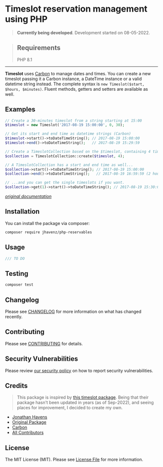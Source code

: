 # Timeslot reservation management using PHP

> **Currently being developed**. Development started on 08-05-2022.

> ## Requirements
> PHP 8.1

---
**Timeslot** uses [Carbon](https://github.com/briannesbitt/Carbon) to manage dates and times.
You can create a new timeslot passing it a Carbon instance, a DateTime instance or a valid datetime string instead.
The complete syntax is `new Timeslot($start, $hours, $minutes)`. Fluent methods, getters and setters are available as well.

## Examples
```php
// Create a 30-minutes timeslot from a string starting at 15:00
$timeslot = new Timeslot('2017-08-19 15:00:00', 0, 30);

// Get its start and end time as datetime strings (Carbon)
$timeslot->start()->toDateTimeString(); // 2017-08-19 15:00:00
$timeslot->end()->toDateTimeString();   // 2017-08-19 15:29:59

// Create a TimeslotCollection based on the $timeslot, containing 4 timeslots
$collection = TimeslotCollection::create($timeslot, 4);

// A TimeslotCollection has a start and end time as well...
$collection->start()->toDateTimeString(); // 2017-08-19 15:00:00
$collection->end()->toDateTimeString();   // 2017-08-19 16:59:59 (2 hours later)

// ...and you can get the single timeslots if you want.
$collection->get(1)->start()->toDateTimeString(); // 2017-08-19 15:30:00 (second timeslot in the collection)
```
_[original documentation](https://github.com/gpaddis/timeslot)_

## Installation

You can install the package via composer:

```bash
composer require jhavenz/php-reservables
```

## Usage

```php
/// TO DO
```

## Testing

```bash
composer test
```

## Changelog

Please see [CHANGELOG](CHANGELOG.md) for more information on what has changed recently.

## Contributing

Please see [CONTRIBUTING](https://github.com/spatie/.github/blob/main/CONTRIBUTING.md) for details.

## Security Vulnerabilities

Please review [our security policy](../../security/policy) on how to report security vulnerabilities.

## Credits
> This package is inspired by [this timeslot package](https://github.com/gpaddis/timeslot).
> Being that their package hasn't been updated in years (as of Sep-2022), and seeing places for improvement, I decided to create my own.

- [Jonathan Havens](https://github.com/jhavenz)
- [Original Package](https://github.com/gpaddis/timeslot)
- [Carbon](https://github.com/briannesbitt/Carbon)
- [All Contributors](../../contributors)

## License

The MIT License (MIT). Please see [License File](LICENSE.md) for more information.
